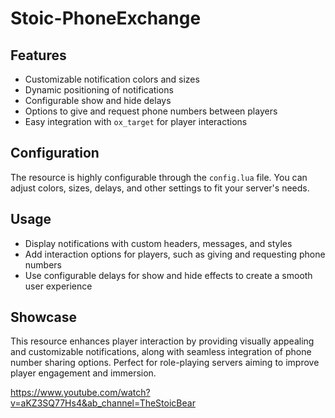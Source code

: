 # Stoic-PhoneExchange

## Features

- Customizable notification colors and sizes
- Dynamic positioning of notifications
- Configurable show and hide delays
- Options to give and request phone numbers between players
- Easy integration with `ox_target` for player interactions

## Configuration

The resource is highly configurable through the `config.lua` file. You can adjust colors, sizes, delays, and other settings to fit your server's needs.

## Usage

- Display notifications with custom headers, messages, and styles
- Add interaction options for players, such as giving and requesting phone numbers
- Use configurable delays for show and hide effects to create a smooth user experience

## Showcase

This resource enhances player interaction by providing visually appealing and customizable notifications, along with seamless integration of phone number sharing options. Perfect for role-playing servers aiming to improve player engagement and immersion.

https://www.youtube.com/watch?v=aKZ3SQ77Hs4&ab_channel=TheStoicBear
